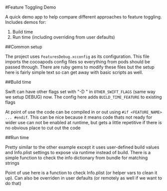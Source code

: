 #Feature Toggling Demo

A quick demo app to help compare different approaches to feature toggling. Includes demos for:

1. Build time 
2. Run time (including overriding from user defaults)

##Common setup

The project uses `FeaturesDebug.xcconfig` as its configuration. This file imports the cocoapods config files so everything from pods should be passed through. There are ruby gems to modify these files but the setup here is fairly simple text so can get away with basic scripts as well.

##Build time
 
Swift can have other flags set with "-D <flag name>" in `OTHER_SWIFT_FLAGS` (same way we setup DEBUG) now. The config here adds `BUILD_TIME_FEATURE` to existing flags 

At point of use the code can be compiled in or out using `#if <FEATURE_NAME> ... #endif`. This can be nice because it means code thats not ready for wider use can not be enabled at runtime, but gets a little repetitive if there is no obvious place to cut out the code

##Run time

Pretty similar to the other example except it uses user-defined build values and Info.plist settings to expose via runtime instead of build. There is a simple function to check the info dictionary from bundle for matching strings 

Point of use here is a function to check Info.plist (or helper vars to clean it up). Can also be overriden in user defaults (or remotely as well if we want to do that)